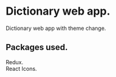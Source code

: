 # Dictionary web app.

Dictionary web app with theme change.

## Packages used.

Redux.<br>
React Icons.